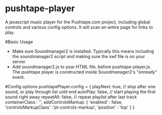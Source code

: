 pushtape-player
===============

A javascript music player for the Pushtape.com project, including global controls and various config options. It will scan an entire page for links to play.

#Basic Usage
- Make sure Soundmanager2 is installed. Typically this means including the soundmanager2 script and making sure the swf file is on your server.
- Add soundmanager2.js to your HTML file, before pushtape-player.js. The pushtape player is constructed inside Soundmanager2's "onready" event. 

#Config options
        pushtapePlayer.config = {
          playNext: true, // stop after one sound, or play through list until end
          autoPlay: false,  // start playing the first sound right away
          repeatAll: false, // repeat playlist after last track
          containerClass : '', 
          addControlsMarkup: {
            'enabled' : false, 
            'controlsMarkupClass' :'pt-controls-markup', 
            'position' : 'top'
          }
        }
  
  
